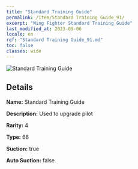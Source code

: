 ```yaml
---
title: "Standard Training Guide"
permalink: /item/Standard Training Guide_91/
excerpt: "Wing Fighter Standard Training Guide"
last_modified_at: 2023-09-06
locale: en
ref: "Standard Training Guide_91.md"
toc: false
classes: wide
---
```



 ![Standard Training Guide](/images/item/Standard_Training_Guide_p.png)



## Details

 **Name:** Standard Training Guide 

 **Description:** Used to upgrade pilot

 **Rarity:** 4 

 **Type:** 66 

 **Suction:** true 

 **Auto Suction:** false 


